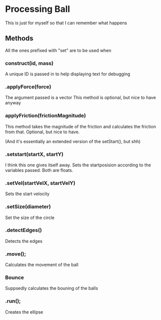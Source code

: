 # Processing Ball
This is just for myself so that I can remember what happens

## Methods
All the ones prefixed with "set" are to be used when

### construct(id, mass)
A unique ID is passed in to help displaying text for debugging

### .applyForce(force)
The argument passed is a vector
This method is optional, but nice to have anyway

### applyFriction(frictionMagnitude)
This method takes the magnitude of the friction and calculates the friction from that. Optional, but nice to have.

(And it's essentially an extended version of the setStart(), but shh)

### .setstart(startX, startY)
I think this one gives itself away. Sets the startposision according to the variables passed. Both are floats.

### .setVel(startVelX, startVelY)
Sets the start velocity

### .setSize(diameter)
Set the size of the circle

### .detectEdges()
Detects the edges

### .move();
Calculates the movement of the ball

### Bounce
Suppsedly calculates the bouning of the balls

### .run();
Creates the ellipse
